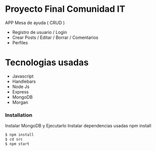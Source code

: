 # Proyecto Final Comunidad IT
APP Mesa de ayuda ( CRUD ) 

  - Registro de usuario / Login
  - Crear Posts / Editar / Borrar / Comentarios
  - Perfiles

# Tecnologias usadas

  - Javascript
  - Handlebars
  - Node Js
  - Express
  - MongoDB
  - Morgan

### Installation
Instalar MongoDB y Ejecutarlo
Instalar dependencias usadas npm install

```sh
$ npm install
$ cd src
$ npm start
```